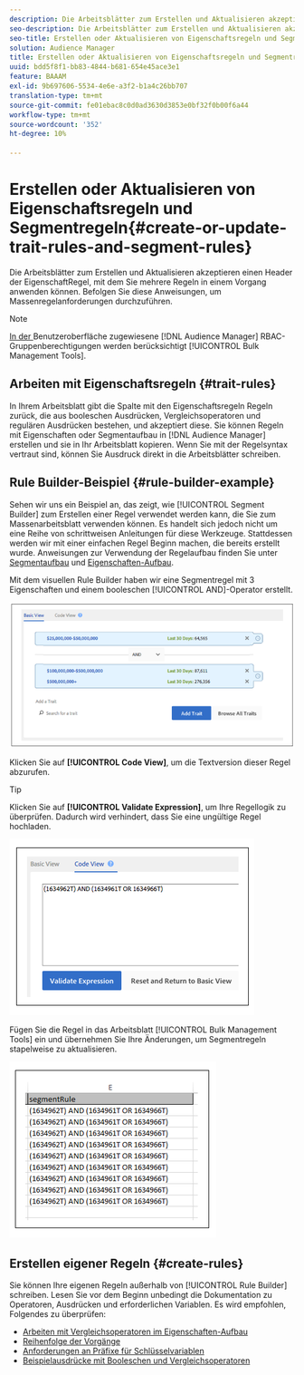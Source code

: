 ```yaml
---
description: Die Arbeitsblätter zum Erstellen und Aktualisieren akzeptieren einen Header der EigenschaftRegel, mit dem Sie mehrere Regeln in einem Vorgang anwenden können. Befolgen Sie diese Anweisungen, um Massenregelanforderungen durchzuführen.
seo-description: Die Arbeitsblätter zum Erstellen und Aktualisieren akzeptieren einen Header der EigenschaftRegel, mit dem Sie mehrere Regeln in einem Vorgang anwenden können. Befolgen Sie diese Anweisungen, um Massenregelanforderungen durchzuführen.
seo-title: Erstellen oder Aktualisieren von Eigenschaftsregeln und Segmentregeln
solution: Audience Manager
title: Erstellen oder Aktualisieren von Eigenschaftsregeln und Segmentregeln
uuid: bdd5f8f1-bb83-4844-b681-654e45ace3e1
feature: BAAAM
exl-id: 9b697606-5534-4e6e-a3f2-b1a4c26bb707
translation-type: tm+mt
source-git-commit: fe01ebac8c0d0ad3630d3853e0bf32f0b00f6a44
workflow-type: tm+mt
source-wordcount: '352'
ht-degree: 10%

---
```


# Erstellen oder Aktualisieren von Eigenschaftsregeln und Segmentregeln{#create-or-update-trait-rules-and-segment-rules}

Die Arbeitsblätter zum Erstellen und Aktualisieren akzeptieren einen Header der EigenschaftRegel, mit dem Sie mehrere Regeln in einem Vorgang anwenden können. Befolgen Sie diese Anweisungen, um Massenregelanforderungen durchzuführen.

<!-- 

<p>c_bulk_rules.xml </p>

 -->

>[!NOTE]
>
>[In der ](../../features/administration/administration-overview.md) Benutzeroberfläche zugewiesene  [!DNL Audience Manager] RBAC-Gruppenberechtigungen werden berücksichtigt  [!UICONTROL Bulk Management Tools].

## Arbeiten mit Eigenschaftsregeln {#trait-rules}

In Ihrem Arbeitsblatt gibt die Spalte mit den Eigenschaftsregeln Regeln zurück, die aus booleschen Ausdrücken, Vergleichsoperatoren und regulären Ausdrücken bestehen, und akzeptiert diese. Sie können Regeln mit Eigenschaften oder Segmentaufbau in [!DNL Audience Manager] erstellen und sie in Ihr Arbeitsblatt kopieren. Wenn Sie mit der Regelsyntax vertraut sind, können Sie Ausdruck direkt in die Arbeitsblätter schreiben.

## Rule Builder-Beispiel {#rule-builder-example}

Sehen wir uns ein Beispiel an, das zeigt, wie [!UICONTROL Segment Builder] zum Erstellen einer Regel verwendet werden kann, die Sie zum Massenarbeitsblatt verwenden können. Es handelt sich jedoch nicht um eine Reihe von schrittweisen Anleitungen für diese Werkzeuge. Stattdessen werden wir mit einer einfachen Regel Beginn machen, die bereits erstellt wurde. Anweisungen zur Verwendung der Regelaufbau finden Sie unter [Segmentaufbau](../../features/segments/segment-builder.md) und [Eigenschaften-Aufbau](../../features/traits/about-trait-builder.md).

Mit dem visuellen Rule Builder haben wir eine Segmentregel mit 3 Eigenschaften und einem booleschen [!UICONTROL AND]-Operator erstellt.

![](assets/visualrule.png)

Klicken Sie auf **[!UICONTROL Code View]**, um die Textversion dieser Regel abzurufen.

>[!TIP]
>
>Klicken Sie auf **[!UICONTROL Validate Expression]**, um Ihre Regellogik zu überprüfen. Dadurch wird verhindert, dass Sie eine ungültige Regel hochladen.

![](assets/coderule.png)

Fügen Sie die Regel in das Arbeitsblatt [!UICONTROL Bulk Management Tools] ein und übernehmen Sie Ihre Änderungen, um Segmentregeln stapelweise zu aktualisieren.

![](assets/segmentrule.png)

## Erstellen eigener Regeln {#create-rules}

Sie können Ihre eigenen Regeln außerhalb von [!UICONTROL Rule Builder] schreiben. Lesen Sie vor dem Beginn unbedingt die Dokumentation zu Operatoren, Ausdrücken und erforderlichen Variablen. Es wird empfohlen, Folgendes zu überprüfen:

* [Arbeiten mit Vergleichsoperatoren im Eigenschaften-Aufbau](../../features/traits/trait-comparison-operators.md)
* [Reihenfolge der Vorgänge](../../features/traits/trait-operator-precedence.md)
* [Anforderungen an Präfixe für Schlüsselvariablen](../../features/traits/trait-variable-prefixes.md)
* [Beispielausdrücke mit Booleschen und Vergleichsoperatoren](../../features/traits/trait-expression-samples.md)
